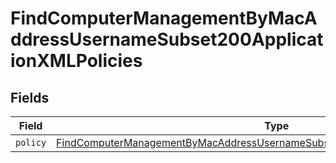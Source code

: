 # FindComputerManagementByMacAddressUsernameSubset200ApplicationXMLPolicies


## Fields

| Field                                                                                                                                                                                         | Type                                                                                                                                                                                          | Required                                                                                                                                                                                      | Description                                                                                                                                                                                   |
| --------------------------------------------------------------------------------------------------------------------------------------------------------------------------------------------- | --------------------------------------------------------------------------------------------------------------------------------------------------------------------------------------------- | --------------------------------------------------------------------------------------------------------------------------------------------------------------------------------------------- | --------------------------------------------------------------------------------------------------------------------------------------------------------------------------------------------- |
| `policy`                                                                                                                                                                                      | [FindComputerManagementByMacAddressUsernameSubset200ApplicationXMLPoliciesPolicy](../../models/operations/findcomputermanagementbymacaddressusernamesubset200applicationxmlpoliciespolicy.md) | :heavy_minus_sign:                                                                                                                                                                            | N/A                                                                                                                                                                                           |